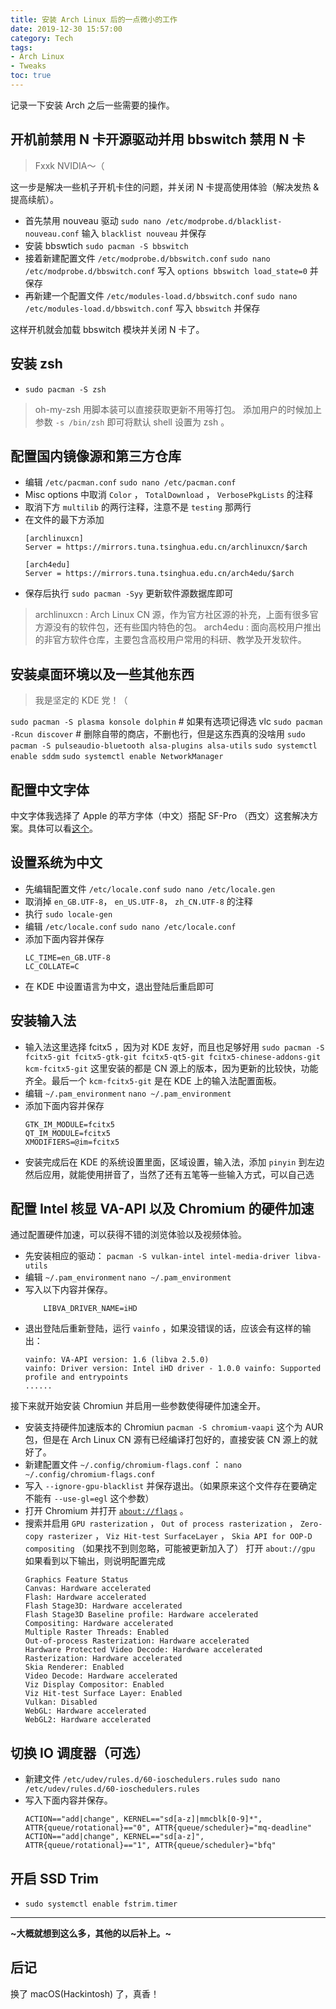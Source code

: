 ```yaml
---
title: 安装 Arch Linux 后的一点微小的工作
date: 2019-12-30 15:57:00
category: Tech
tags:
- Arch Linux
- Tweaks
toc: true
---
```


记录一下安装 Arch 之后一些需要的操作。

<!--more-->

## 开机前禁用 N 卡开源驱动并用 bbswitch 禁用 N 卡

> Fxxk NVIDIA～（

这一步是解决一些机子开机卡住的问题，并关闭 N 卡提高使用体验（解决发热 & 提高续航）。

 - 首先禁用 nouveau 驱动
    `sudo nano /etc/modprobe.d/blacklist-nouveau.conf`
    输入 `blacklist nouveau` 并保存
 - 安装 bbswtich 
    `sudo pacman -S bbswitch`
 - 接着新建配置文件 `/etc/modprobe.d/bbswitch.conf` 
    `sudo nano /etc/modprobe.d/bbswitch.conf`
    写入 `options bbswitch load_state=0` 并保存
 - 再新建一个配置文件 `/etc/modules-load.d/bbswitch.conf` 
    `sudo nano /etc/modules-load.d/bbswitch.conf`
    写入 `bbswitch` 并保存

这样开机就会加载 bbswitch 模块并关闭 N 卡了。


## 安装 zsh 

 - `sudo pacman -S zsh` 
 > oh-my-zsh 用脚本装可以直接获取更新不用等打包。
    添加用户的时候加上参数 `-s /bin/zsh` 即可将默认 shell 设置为 zsh 。


## 配置国内镜像源和第三方仓库

- 编辑 `/etc/pacman.conf` 
   `sudo nano /etc/pacman.conf`
- Misc options 中取消 `Color` ， `TotalDownload` ， `VerbosePkgLists` 的注释
- 取消下方 `multilib` 的两行注释，注意不是 `testing` 那两行
- 在文件的最下方添加 
    ```
    [archlinuxcn]
    Server = https://mirrors.tuna.tsinghua.edu.cn/archlinuxcn/$arch
   
    [arch4edu]
    Server = https://mirrors.tuna.tsinghua.edu.cn/arch4edu/$arch
    ```
- 保存后执行 `sudo pacman -Syy` 更新软件源数据库即可

> archlinuxcn : Arch Linux CN 源，作为官方社区源的补充，上面有很多官方源没有的软件包，还有些国内特色的包。
> arch4edu : 面向高校用户推出的非官方软件仓库，主要包含高校用户常用的科研、教学及开发软件。


## 安装桌面环境以及一些其他东西

> 我是坚定的 KDE 党！（

`sudo pacman -S plasma konsole dolphin` # 如果有选项记得选 vlc
`sudo pacman -Rcun discover` # 删除自带的商店，不删也行，但是这东西真的没啥用
`sudo pacman -S pulseaudio-bluetooth alsa-plugins alsa-utils`
`sudo systemctl enable sddm`
`sudo systemctl enable NetworkManager`


## 配置中文字体

中文字体我选择了 Apple 的苹方字体（中文）搭配 SF-Pro （西文）这套解决方案。具体可以看[这个](https://github.com/xMuu/arch-kde-fontconfig)。


## 设置系统为中文

 - 先编辑配置文件 `/etc/locale.conf` 
    `sudo nano /etc/locale.gen`
 - 取消掉 `en_GB.UTF-8`， `en_US.UTF-8`， `zh_CN.UTF-8` 的注释
 - 执行 `sudo locale-gen`
 - 编辑 `/etc/locale.conf`
    `sudo nano /etc/locale.conf`
 - 添加下面内容并保存
    ```
    LC_TIME=en_GB.UTF-8
    LC_COLLATE=C
    ```
 - 在 KDE 中设置语言为中文，退出登陆后重启即可


## 安装输入法

 - 输入法这里选择 fcitx5 ，因为对 KDE 友好，而且也足够好用
    `sudo pacman -S fcitx5-git fcitx5-gtk-git fcitx5-qt5-git fcitx5-chinese-addons-git kcm-fcitx5-git`
    这里安装的都是 CN 源上的版本，因为更新的比较快，功能齐全。最后一个 `kcm-fcitx5-git` 是在 KDE 上的输入法配置面板。
 - 编辑 `~/.pam_environment`
    `nano ~/.pam_environment`
 - 添加下面内容并保存
    ```
    GTK_IM_MODULE=fcitx5
    QT_IM_MODULE=fcitx5
    XMODIFIERS=@im=fcitx5
    ```
 - 安装完成后在 KDE 的系统设置里面，区域设置，输入法，添加 `pinyin` 到左边然后应用，就能使用拼音了，当然了还有五笔等一些输入方式，可以自己选


## 配置 Intel 核显 VA-API 以及 Chromium 的硬件加速

通过配置硬件加速，可以获得不错的浏览体验以及视频体验。

 - 先安装相应的驱动：
    `pacman -S vulkan-intel intel-media-driver libva-utils`
 - 编辑 `~/.pam_environment`
    `nano ~/.pam_environment`
 - 写入以下内容并保存。
    ```
        LIBVA_DRIVER_NAME=iHD
    ```
 - 退出登陆后重新登陆，运行 `vainfo` ，如果没错误的话，应该会有这样的输出：
    ```
    vainfo: VA-API version: 1.6 (libva 2.5.0)
    vainfo: Driver version: Intel iHD driver - 1.0.0 vainfo: Supported
    profile and entrypoints
    ......
    ```

接下来就开始安装 Chromiun 并启用一些参数使得硬件加速全开。

 - 安装支持硬件加速版本的 Chromiun 
    `pacman -S chromium-vaapi`
    这个为 AUR 包，但是在 Arch Linux CN 源有已经编译打包好的，直接安装 CN 源上的就好了。
 - 新建配置文件 `~/.config/chromium-flags.conf` ：
    `nano ~/.config/chromium-flags.conf`
 - 写入 `--ignore-gpu-blacklist` 并保存退出。（如果原来这个文件存在要确定不能有 `--use-gl=egl` 这个参数）
 - 打开 Chromium 并打开 [`about://flags`](about://flags) 。
 - 搜索并启用 `GPU rasterization` ， `Out of process rasterization` ， `Zero-copy rasterizer` ， `Viz Hit-test SurfaceLayer` ， `Skia API for OOP-D compositing` （如果找不到则忽略，可能被更新加入了）
    打开 `about://gpu` 如果看到以下输出，则说明配置完成
    ```
    Graphics Feature Status
    Canvas: Hardware accelerated
    Flash: Hardware accelerated
    Flash Stage3D: Hardware accelerated
    Flash Stage3D Baseline profile: Hardware accelerated
    Compositing: Hardware accelerated
    Multiple Raster Threads: Enabled
    Out-of-process Rasterization: Hardware accelerated
    Hardware Protected Video Decode: Hardware accelerated
    Rasterization: Hardware accelerated
    Skia Renderer: Enabled
    Video Decode: Hardware accelerated
    Viz Display Compositor: Enabled
    Viz Hit-test Surface Layer: Enabled
    Vulkan: Disabled
    WebGL: Hardware accelerated
    WebGL2: Hardware accelerated
    ```

## 切换 IO 调度器（可选）

 - 新建文件 `/etc/udev/rules.d/60-ioschedulers.rules`
    `sudo nano /etc/udev/rules.d/60-ioschedulers.rules`
 - 写入下面内容并保存。
    ```
    ACTION=="add|change", KERNEL=="sd[a-z]|mmcblk[0-9]*", ATTR{queue/rotational}=="0", ATTR{queue/scheduler}="mq-deadline"
    ACTION=="add|change", KERNEL=="sd[a-z]", ATTR{queue/rotational}=="1", ATTR{queue/scheduler}="bfq"
    ```


## 开启 SSD Trim

 - `sudo systemctl enable fstrim.timer`


----

**~大概就想到这么多，其他的以后补上。~**

## 后记

  换了 macOS(Hackintosh) 了，真香！